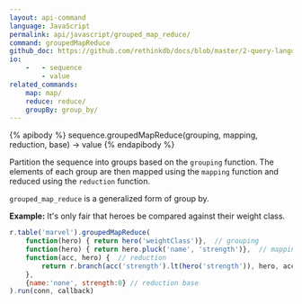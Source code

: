 ```yaml
---
layout: api-command 
language: JavaScript
permalink: api/javascript/grouped_map_reduce/
command: groupedMapReduce 
github_doc: https://github.com/rethinkdb/docs/blob/master/2-query-language/api/javascript/aggregation/groupedMapReduce.md
io:
    -   - sequence
        - value
related_commands:
    map: map/
    reduce: reduce/
    groupBy: group_by/
---
```


{% apibody %}
sequence.groupedMapReduce(grouping, mapping, reduction, base) → value
{% endapibody %}

Partition the sequence into groups based on the `grouping` function. The elements of each
group are then mapped using the `mapping` function and reduced using the `reduction`
function.

`grouped_map_reduce` is a generalized form of group by.

__Example:__ It's only fair that heroes be compared against their weight class.

```js
r.table('marvel').groupedMapReduce(
    function(hero) { return hero('weightClass')},  // grouping
    function(hero) { return hero.pluck('name', 'strength')},  // mapping
    function(acc, hero) {  // reduction
        return r.branch(acc('strength').lt(hero('strength')), hero, acc)
    },
    {name:'none', strength:0} // reduction base
).run(conn, callback)
```


